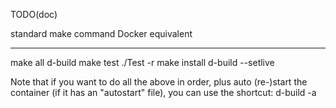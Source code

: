 
TODO(doc)

standard make command		Docker equivalent
-------- ---- -------		------ ----------
make all                        d-build
make test                       ./Test -r
make install                    d-build --setlive

Note that if you want to do all the above in order, plus auto (re-)start the
container (if it has an "autostart" file), you can use the shortcut:
				d-build -a

